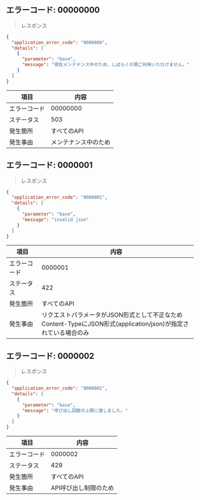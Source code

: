 ## エラーコード: 00000000

> レスポンス

```json
{
  "application_error_code": "0000000",
  "details": [
    {
      "parameter": "base",
      "message": "現在メンテナンス中のため、しばらくの間ご利用いただけません。"
    }
  ]
}
```

| 項目|内容|
--- | ---
エラーコード|00000000
ステータス|503
発生箇所|すべてのAPI
発生事由|メンテナンス中のため


## エラーコード: 0000001



> レスポンス

```json
{
  "application_error_code": "0000001",
  "details": [
    {
      "parameter": "base",
      "message": "invalid json"
    }
  ]
}
```

| 項目|内容|
--- | ---
エラーコード|0000001
ステータス|422
発生箇所|すべてのAPI
発生事由|リクエストパラメータがJSON形式として不正なため<br />Content-TypeにJSON形式(application/json)が指定されている場合のみ


## エラーコード: 0000002


> レスポンス

```json
{
  "application_error_code": "0000002",
  "details": [
    {
      "parameter": "base",
      "message": "呼び出し回数の上限に達しました。"
    }
  ]
}
```

| 項目|内容|
--- | ---
エラーコード|0000002
ステータス|429
発生箇所|すべてのAPI
発生事由|API呼び出し制限のため|
